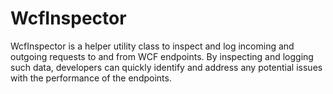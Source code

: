 # WcfInspector

WcfInspector is a helper utility class to inspect and log incoming and outgoing requests to and from WCF endpoints. By inspecting and logging such data, developers can quickly identify and address any potential issues with the performance of the endpoints.
